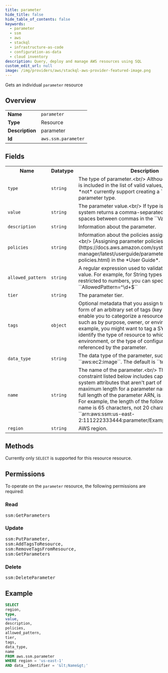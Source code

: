 ```yaml
---
title: parameter
hide_title: false
hide_table_of_contents: false
keywords:
  - parameter
  - ssm
  - aws
  - stackql
  - infrastructure-as-code
  - configuration-as-data
  - cloud inventory
description: Query, deploy and manage AWS resources using SQL
custom_edit_url: null
image: /img/providers/aws/stackql-aws-provider-featured-image.png
---
```

Gets an individual <code>parameter</code> resource

## Overview
<table><tbody>
<tr><td><b>Name</b></td><td><code>parameter</code></td></tr>
<tr><td><b>Type</b></td><td>Resource</td></tr>
<tr><td><b>Description</b></td><td>parameter</td></tr>
<tr><td><b>Id</b></td><td><code>aws.ssm.parameter</code></td></tr>
</tbody></table>

## Fields
<table><tbody>
<tr><th>Name</th><th>Datatype</th><th>Description</th></tr>
<tr><td><code>type</code></td><td><code>string</code></td><td>The type of parameter.&lt;br&#x2F;&gt;  Although ``SecureString`` is included in the list of valid values, CFNlong does *not* currently support creating a ``SecureString`` parameter type.</td></tr>
<tr><td><code>value</code></td><td><code>string</code></td><td>The parameter value.&lt;br&#x2F;&gt;  If type is ``StringList``, the system returns a comma-separated string with no spaces between commas in the ``Value`` field.</td></tr>
<tr><td><code>description</code></td><td><code>string</code></td><td>Information about the parameter.</td></tr>
<tr><td><code>policies</code></td><td><code>string</code></td><td>Information about the policies assigned to a parameter.&lt;br&#x2F;&gt;  &#91;Assigning parameter policies&#93;(https:&#x2F;&#x2F;docs.aws.amazon.com&#x2F;systems-manager&#x2F;latest&#x2F;userguide&#x2F;parameter-store-policies.html) in the *User Guide*.</td></tr>
<tr><td><code>allowed_pattern</code></td><td><code>string</code></td><td>A regular expression used to validate the parameter value. For example, for String types with values restricted to numbers, you can specify the following: ``AllowedPattern=^\d+$``</td></tr>
<tr><td><code>tier</code></td><td><code>string</code></td><td>The parameter tier.</td></tr>
<tr><td><code>tags</code></td><td><code>object</code></td><td>Optional metadata that you assign to a resource in the form of an arbitrary set of tags (key-value pairs). Tags enable you to categorize a resource in different ways, such as by purpose, owner, or environment. For example, you might want to tag a SYS parameter to identify the type of resource to which it applies, the environment, or the type of configuration data referenced by the parameter.</td></tr>
<tr><td><code>data_type</code></td><td><code>string</code></td><td>The data type of the parameter, such as ``text`` or ``aws:ec2:image``. The default is ``text``.</td></tr>
<tr><td><code>name</code></td><td><code>string</code></td><td>The name of the parameter.&lt;br&#x2F;&gt; The maximum length constraint listed below includes capacity for additional system attributes that aren't part of the name. The maximum length for a parameter name, including the full length of the parameter ARN, is 1011 characters. For example, the length of the following parameter name is 65 characters, not 20 characters: ``arn:aws:ssm:us-east-2:111222333444:parameter&#x2F;ExampleParameterName``</td></tr>
<tr><td><code>region</code></td><td><code>string</code></td><td>AWS region.</td></tr>

</tbody></table>

## Methods
Currently only <code>SELECT</code> is supported for this resource resource.

## Permissions

To operate on the <code>parameter</code> resource, the following permissions are required:

### Read
<pre>
ssm:GetParameters</pre>

### Update
<pre>
ssm:PutParameter,
ssm:AddTagsToResource,
ssm:RemoveTagsFromResource,
ssm:GetParameters</pre>

### Delete
<pre>
ssm:DeleteParameter</pre>


## Example
```sql
SELECT
region,
type,
value,
description,
policies,
allowed_pattern,
tier,
tags,
data_type,
name
FROM aws.ssm.parameter
WHERE region = 'us-east-1'
AND data__Identifier = '&lt;Name&gt;'
```

